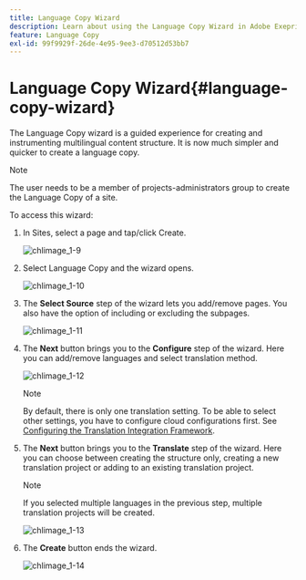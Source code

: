```yaml
---
title: Language Copy Wizard
description: Learn about using the Language Copy Wizard in Adobe Exeprience Manager.
feature: Language Copy
exl-id: 99f9929f-26de-4e95-9ee3-d70512d53bb7
---
```

# Language Copy Wizard{#language-copy-wizard}

The Language Copy wizard is a guided experience for creating and instrumenting multilingual content structure. It is now much simpler and quicker to create a language copy.

>[!NOTE]
>
>The user needs to be a member of projects-administrators group to create the Language Copy of a site.

To access this wizard:

1. In Sites, select a page and tap/click Create.

   ![chlimage_1-9](assets/chlimage_1-9.jpeg)

1. Select Language Copy and the wizard opens.

   ![chlimage_1-10](assets/chlimage_1-10.jpeg)

1. The **Select Source** step of the wizard lets you add/remove pages. You also have the option of including or excluding the subpages.

   ![chlimage_1-11](assets/chlimage_1-11.jpeg)

1. The **Next** button brings you to the **Configure** step of the wizard. Here you can add/remove languages and select translation method.

   ![chlimage_1-12](assets/chlimage_1-12.jpeg)

   >[!NOTE]
   >
   >By default, there is only one translation setting. To be able to select other settings, you have to configure cloud configurations first. See [Configuring the Translation Integration Framework](/help/sites-administering/tc-tic.md).

1. The **Next** button brings you to the **Translate** step of the wizard. Here you can choose between creating the structure only, creating a new translation project or adding to an existing translation project.

   >[!NOTE]
   >
   >If you selected multiple languages in the previous step, multiple translation projects will be created.

   ![chlimage_1-13](assets/chlimage_1-13.jpeg)

1. The **Create** button ends the wizard.

   ![chlimage_1-14](assets/chlimage_1-14.jpeg)

